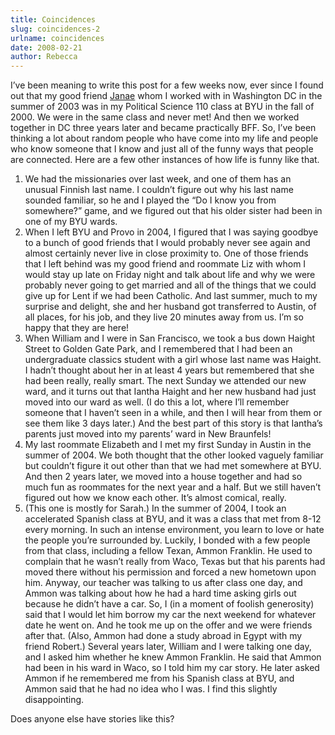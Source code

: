 ```yaml
---
title: Coincidences
slug: coincidences-2
urlname: coincidences
date: 2008-02-21
author: Rebecca
---
```

I&#x02bc;ve been meaning to write this post for a few weeks now, ever since I
found out that my good friend [Janae][a] whom I worked with in Washington DC in
the summer of 2003 was in my Political Science 110 class at BYU in the fall of
2000. We were in the same class and never met! And then we worked together in DC
three years later and became practically BFF. So, I&#x02bc;ve been thinking a
lot about random people who have come into my life and people who know someone
that I know and just all of the funny ways that people are connected. Here are a
few other instances of how life is funny like that.

1.  We had the missionaries over last week, and one of them has an unusual
    Finnish last name. I couldn&#x02bc;t figure out why his last name sounded
    familiar, so he and I played the &ldquo;Do I know you from somewhere?&rdquo;
    game, and we figured out that his older sister had been in one of my BYU
    wards.
2.  When I left BYU and Provo in 2004, I figured that I was saying goodbye to a
    bunch of good friends that I would probably never see again and almost
    certainly never live in close proximity to. One of those friends that I left
    behind was my good friend and roommate Liz with whom I would stay up late on
    Friday night and talk about life and why we were probably never going to get
    married and all of the things that we could give up for Lent if we had been
    Catholic. And last summer, much to my surprise and delight, she and her
    husband got transferred to Austin, of all places, for his job, and they live
    20 minutes away from us. I&#x02bc;m so happy that they are here!
3.  When William and I were in San Francisco, we took a bus down Haight Street
    to Golden Gate Park, and I remembered that I had been an undergraduate
    classics student with a girl whose last name was Haight. I hadn&#x02bc;t
    thought about her in at least 4 years but remembered that she had been
    really, really smart. The next Sunday we attended our new ward, and it turns
    out that Iantha Haight and her new husband had just moved into our ward as
    well. (I do this a lot, where I&#x02bc;ll remember someone that I
    haven&#x02bc;t seen in a while, and then I will hear from them or see them
    like 3 days later.) And the best part of this story is that Iantha&#x02bc;s
    parents just moved into my parents&#x02bc; ward in New Braunfels!
4.  My last roommate Elizabeth and I met my first Sunday in Austin in the summer
    of 2004. We both thought that the other looked vaguely familiar but
    couldn&#x02bc;t figure it out other than that we had met somewhere at BYU.
    And then 2 years later, we moved into a house together and had so much fun
    as roommates for the next year and a half. But we still haven&#x02bc;t
    figured out how we know each other. It&#x02bc;s almost comical, really.
5.  (This one is mostly for Sarah.) In the summer of 2004, I took an accelerated
    Spanish class at BYU, and it was a class that met from 8-12 every morning.
    In such an intense environment, you learn to love or hate the people
    you&#x02bc;re surrounded by. Luckily, I bonded with a few people from that
    class, including a fellow Texan, Ammon Franklin. He used to complain that he
    wasn&#x02bc;t really from Waco, Texas but that his parents had moved there
    without his permission and forced a new hometown upon him. Anyway, our
    teacher was talking to us after class one day, and Ammon was talking about
    how he had a hard time asking girls out because he didn&#x02bc;t have a car.
    So, I (in a moment of foolish generosity) said that I would let him borrow
    my car the next weekend for whatever date he went on. And he took me up on
    the offer and we were friends after that. (Also, Ammon had done a study
    abroad in Egypt with my friend Robert.) Several years later, William and I
    were talking one day, and I asked him whether he knew Ammon Franklin. He
    said that Ammon had been in his ward in Waco, so I told him my car story. He
    later asked Ammon if he remembered me from his Spanish class at BYU, and
    Ammon said that he had no idea who I was. I find this slightly
    disappointing.

Does anyone else have stories like this?

[a]: https://supersonicjan.blogspot.com/
